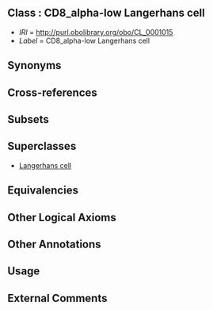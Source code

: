 
## Class : CD8_alpha-low Langerhans cell

 * *IRI* = http://purl.obolibrary.org/obo/CL_0001015
 * *Label* = CD8_alpha-low Langerhans cell

## Synonyms


## Cross-references


## Subsets


## Superclasses

 * [Langerhans cell](../../CL/53/CL_0000453.md)

## Equivalencies


## Other Logical Axioms


## Other Annotations


## Usage


## External Comments

